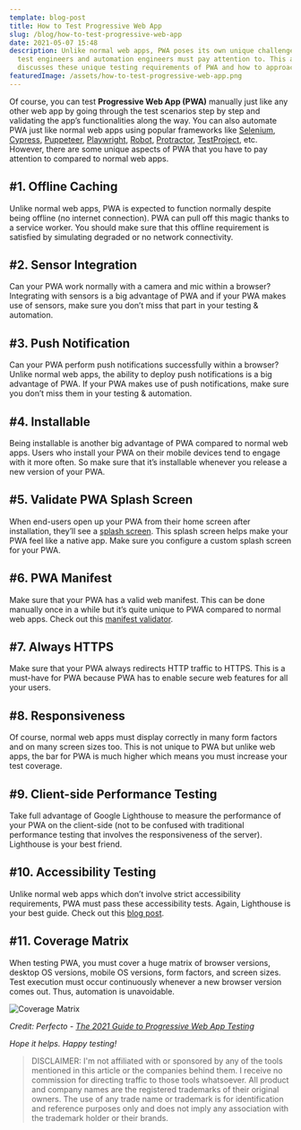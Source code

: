 ```yaml
---
template: blog-post
title: How to Test Progressive Web App
slug: /blog/how-to-test-progressive-web-app
date: 2021-05-07 15:48
description: Unlike normal web apps, PWA poses its own unique challenges that
  test engineers and automation engineers must pay attention to. This article
  discusses these unique testing requirements of PWA and how to approach them.
featuredImage: /assets/how-to-test-progressive-web-app.png
---
```

Of course, you can test **Progressive Web App (PWA)** manually just like any other web app by going through the test scenarios step by step and validating the app’s functionalities along the way. You can also automate PWA just like normal web apps using popular frameworks like [Selenium](http://selenium.dev/ "selenium.dev"), [Cypress](http://cypress.io/ "cypress.io"), [Puppeteer](https://developers.google.com/web/tools/puppeteer "developers.google.com"), [Playwright](https://playwright.dev/ "playwright.dev"), [Robot](https://robotframework.org/ "robotframework.org"), [Protractor](https://www.protractortest.org/ "www.protractortest.org"), [TestProject](http://testproject.io/ "testproject.io"), etc. However, there are some unique aspects of PWA that you have to pay attention to compared to normal web apps.

## **\#1. Offline Caching**

Unlike normal web apps, PWA is expected to function normally despite being offline (no internet connection). PWA can pull off this magic thanks to a service worker. You should make sure that this offline requirement is satisfied by simulating degraded or no network connectivity.

## **\#2. Sensor Integration**

Can your PWA work normally with a camera and mic within a browser? Integrating with sensors is a big advantage of PWA and if your PWA makes use of sensors, make sure you don’t miss that part in your testing & automation.

## **\#3. Push Notification**

Can your PWA perform push notifications successfully within a browser? Unlike normal web apps, the ability to deploy push notifications is a big advantage of PWA. If your PWA makes use of push notifications, make sure you don’t miss them in your testing & automation.

## **\#4. Installable**

Being installable is another big advantage of PWA compared to normal web apps. Users who install your PWA on their mobile devices tend to engage with it more often. So make sure that it’s installable whenever you release a new version of your PWA.

## **\#5. Validate PWA Splash Screen** 

When end-users open up your PWA from their home screen after installation, they’ll see a [splash screen](https://web.dev/splash-screen/ "web.dev"). This splash screen helps make your PWA feel like a native app. Make sure you configure a custom splash screen for your PWA.

## **\#6. PWA Manifest**

Make sure that your PWA has a valid web manifest. This can be done manually once in a while but it’s quite unique to PWA compared to normal web apps. Check out this [manifest validator](https://manifest-validator.appspot.com/ "manifest-validator.appspot.com").

## **\#7. Always HTTPS**

Make sure that your PWA always redirects HTTP traffic to HTTPS. This is a must-have for PWA because PWA has to enable secure web features for all your users.

## **\#8. Responsiveness**

Of course, normal web apps must display correctly in many form factors and on many screen sizes too. This is not unique to PWA but unlike web apps, the bar for PWA is much higher which means you must increase your test coverage.

## **\#9. Client-side Performance Testing** 

Take full advantage of Google Lighthouse to measure the performance of your PWA on the client-side (not to be confused with traditional performance testing that involves the responsiveness of the server). Lighthouse is your best friend.

## **\#10. Accessibility Testing** 

Unlike normal web apps which don’t involve strict accessibility requirements, PWA must pass these accessibility tests. Again, Lighthouse is your best guide. Check out this [blog post](https://altitudemarketing.com/blog/easy-guide-website-accessibility/ "altitudemarketing.com").

## **\#11. Coverage Matrix** 

When testing PWA, you must cover a huge matrix of browser versions, desktop OS versions, mobile OS versions, form factors, and screen sizes. Test execution must occur continuously whenever a new browser version comes out. Thus, automation is unavoidable.

![Coverage Matrix](https://qph.fs.quoracdn.net/main-qimg-0183ef339578774147a014df254a26f7 "Coverage Matrix")

*Credit: Perfecto - [The 2021 Guide to Progressive Web App Testing](https://www.perfecto.io/resources/web-app-testing "www.perfecto.io")*

*Hope it helps. Happy testing!*

> DISCLAIMER: I'm not affiliated with or sponsored by any of the tools mentioned in this article or the companies behind them. I receive no commission for directing traffic to those tools whatsoever. All product and company names are the registered trademarks of their original owners. The use of any trade name or trademark is for identification and reference purposes only and does not imply any association with the trademark holder or their brands.